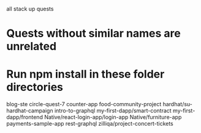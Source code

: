 all stack up quests

# Quests without similar names are unrelated
# 

# Run npm install in these folder directories

blog-ste
circle-quest-7
counter-app
food-community-project
hardhat/su-hardhat-campaign
intro-to-graphql
my-first-dapp/smart-contract
my-first-dapp/frontend
Native/react-login-app/login-app
Native/furniture-app
payments-sample-app
rest-graphql
zilliqa/project-concert-tickets

